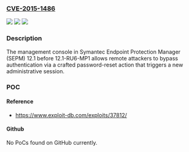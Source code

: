 ### [CVE-2015-1486](https://cve.mitre.org/cgi-bin/cvename.cgi?name=CVE-2015-1486)
![](https://img.shields.io/static/v1?label=Product&message=n%2Fa&color=blue)
![](https://img.shields.io/static/v1?label=Version&message=n%2Fa&color=blue)
![](https://img.shields.io/static/v1?label=Vulnerability&message=n%2Fa&color=brighgreen)

### Description

The management console in Symantec Endpoint Protection Manager (SEPM) 12.1 before 12.1-RU6-MP1 allows remote attackers to bypass authentication via a crafted password-reset action that triggers a new administrative session.

### POC

#### Reference
- https://www.exploit-db.com/exploits/37812/

#### Github
No PoCs found on GitHub currently.

